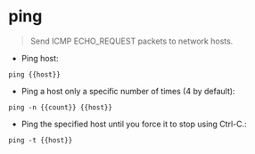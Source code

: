 # ping

> Send ICMP ECHO_REQUEST packets to network hosts.

- Ping host:

`ping {{host}}`

- Ping a host only a specific number of times (4 by default):

`ping -n {{count}} {{host}}`

- Ping the specified host until you force it to stop using Ctrl-C.:

`ping -t {{host}}`
